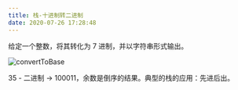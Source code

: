 ```yaml
---
title: 栈-十进制转二进制
date: 2020-07-26 17:28:48
---
```


给定一个整数，将其转化为 7 进制，并以字符串形式输出。

<img class='small' alt='convertToBase' src='https://gitee.com/alvin0216/cdn/raw/master/img/algorithm/convertToBase.png' />

35 - 二进制 -> 100011，余数是倒序的结果。典型的栈的应用：先进后出。

```js
```

